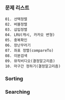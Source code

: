 ### 문제 리스트
    01. 선택정렬
    02. 버블정렬
    03. 삽입정렬
    04. LRU(캐시, 카카오 변형)
    05. 중복확인
    06. 장난꾸러기
    07. 좌표 정렬(compareTo)
    08. 이분검색
    09. 뮤직비디오(결정알고리즘)
    10. 마구간 정하기(결정알고리즘)

### Sorting



### Searching

